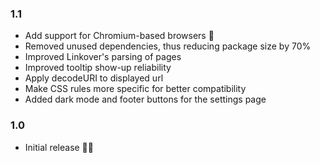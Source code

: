 ### 1.1
- Add support for Chromium-based browsers 🎉
- Removed unused dependencies, thus reducing package size by 70%
- Improved Linkover's parsing of pages
- Improved tooltip show-up reliability
- Apply decodeURI to displayed url
- Make CSS rules more specific for better compatibility
- Added dark mode and footer buttons for the settings page

### 1.0
- Initial release 🎉🎉